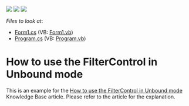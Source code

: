 <!-- default badges list -->
![](https://img.shields.io/endpoint?url=https://codecentral.devexpress.com/api/v1/VersionRange/128622825/13.1.4%2B)
[![](https://img.shields.io/badge/Open_in_DevExpress_Support_Center-FF7200?style=flat-square&logo=DevExpress&logoColor=white)](https://supportcenter.devexpress.com/ticket/details/E597)
[![](https://img.shields.io/badge/📖_How_to_use_DevExpress_Examples-e9f6fc?style=flat-square)](https://docs.devexpress.com/GeneralInformation/403183)
<!-- default badges end -->
<!-- default file list -->
*Files to look at*:

* [Form1.cs](./CS/Form1.cs) (VB: [Form1.vb](./VB/Form1.vb))
* [Program.cs](./CS/Program.cs) (VB: [Program.vb](./VB/Program.vb))
<!-- default file list end -->
# How to use the FilterControl in Unbound mode


<p>This is an example for the <a href="https://www.devexpress.com/Support/Center/p/AK13990">How to use the FilterControl in Unbound mode</a> Knowledge Base article. Please refer to the article for the explanation.</p>

<br/>


